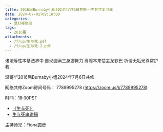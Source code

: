 ```yaml
---
title: 2016届Burnaby小组2024年7月6日共修——生死学复习课
date: 2024-07-01T09:10:00
categories:
  - 慧灯禅修班
tags:
  - 2016届
attachments:
  - /f/up/生与死.pdf
  - /f/up/生与死-2.pdf
---
```

诸法等性本基法界中 自现圆满三身游舞力 离障本来怙主龙钦巴 祈请无垢光尊常护我



温哥华2016届Burnaby小组2024年7月6日共修



网络共修Zoom房间号码： 7789995278 (<https://zoom.us/j/7789995278>)



时间：18:00PST


* [《生与死》](/f/up/生与死.pdf)
* [生与死串讲稿](/f/up/生与死-2.pdf)






主持师兄：Fiona圆音
